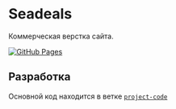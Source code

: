 # Seadeals
Коммерческая верстка сайта.

[![GitHub Pages](https://img.shields.io/badge/-GitHub%20Pages-blue?style=flat-square)](https://Artynskij.github.io/bitrix-ship/)

## Разработка

Основной код находится в ветке [`project-code`](https://github.com/Artynskij/places/tree/dev)